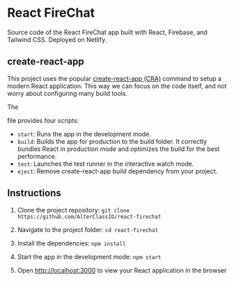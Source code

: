 

# React FireChat

Source code of the React FireChat app built with React, Firebase, and Tailwind
CSS. Deployed on Netlify.



## create-react-app

This project uses the popular
[create-react-app (CRA)](https://create-react-app.dev/) command to setup a
modern React application. This way we can focus on the code itself, and not
worry about configuring many build tools.

The

file provides four scripts:

- `start`: Runs the app in the development mode.
- `build`: Builds the app for production to the build folder. It correctly
  bundles React in production mode and optimizes the build for the best
  performance.
- `test`: Launches the test runner in the interactive watch mode.
- `eject`: Remove create-react-app build dependency from your project.

## Instructions

1. Clone the project repository:
   `git clone https://github.com/AlterClassIO/react-firechat`

2. Navigate to the project folder: `cd react-firechat`

3. Install the dependencies: `npm install`

4. Start the app in the development mode: `npm start`



5. Open [http://localhost:3000](http://localhost:3000) to view your React
   application in the browser


